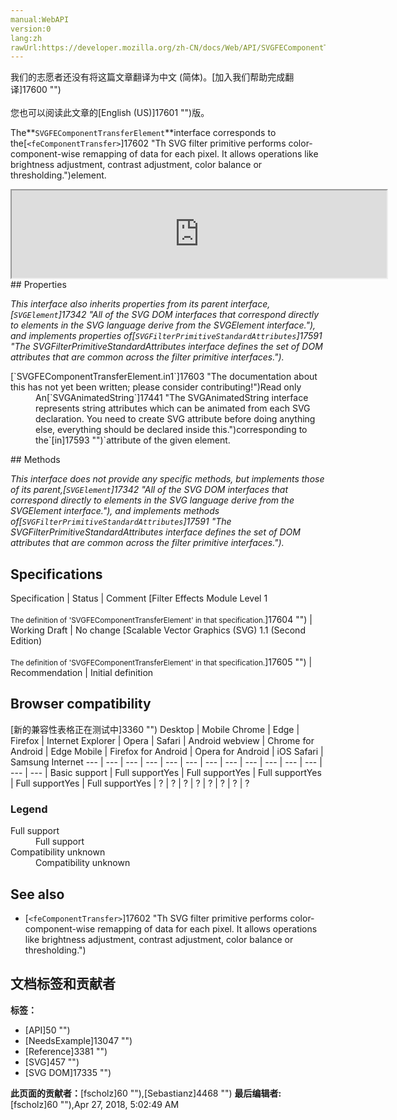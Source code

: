```yaml
---
manual:WebAPI
version:0
lang:zh
rawUrl:https://developer.mozilla.org/zh-CN/docs/Web/API/SVGFEComponentTransferElement
---
```




<bdi>我们的志愿者还没有将这篇文章翻译为<bdi>中文 (简体)</bdi>。[加入我们帮助完成翻译]17600 "")<br></br>您也可以阅读此文章的[English (US)]17601 "")版。</bdi>






The**`SVGFEComponentTransferElement`**interface corresponds to the[`<feComponentTransfer>`]17602 "Th <feComponentTransfer> SVG filter primitive performs color-component-wise remapping of data for each pixel. It allows operations like brightness adjustment, contrast adjustment, color balance or thresholding.")element.

<iframe src='https://mdn.mozillademos.org/en-US/docs/Web/API/SVGFEComponentTransferElement$samples/inheritance_diagram?revision=1377346' width='600' height='140'></iframe>
## Properties<a name="Properties"></a>


<em>This interface also inherits properties from its parent interface,[`SVGElement`]17342 "All of the SVG DOM interfaces that correspond directly to elements in the SVG language derive from the SVGElement interface."), and implements properties of[`SVGFilterPrimitiveStandardAttributes`]17591 "The SVGFilterPrimitiveStandardAttributes interface defines the set of DOM attributes that are common across the filter primitive interfaces.").</em>

<dl><dt>[`SVGFEComponentTransferElement.in1`]17603 "The documentation about this has not yet been written; please consider contributing!")Read only</dt><dd>An[`SVGAnimatedString`]17441 "The SVGAnimatedString interface represents string attributes which can be animated from each SVG declaration. You need to create SVG attribute before doing anything else, everything should be declared inside this.")corresponding to the`[in]17593 "")`attribute of the given element.</dd></dl>
## Methods<a name="Methods"></a>


<em>This interface does not provide any specific methods, but implements those of its parent,[`SVGElement`]17342 "All of the SVG DOM interfaces that correspond directly to elements in the SVG language derive from the SVGElement interface."), and implements methods of[`SVGFilterPrimitiveStandardAttributes`]17591 "The SVGFilterPrimitiveStandardAttributes interface defines the set of DOM attributes that are common across the filter primitive interfaces.").</em>


## Specifications<a name="Specifications"></a>
Specification | Status | Comment 
[Filter Effects Module Level 1<br></br><small>The definition of &#39;SVGFEComponentTransferElement&#39; in that specification.</small>]17604 "") | Working Draft | No change 
[Scalable Vector Graphics (SVG) 1.1 (Second Edition)<br></br><small>The definition of &#39;SVGFEComponentTransferElement&#39; in that specification.</small>]17605 "") | Recommendation | Initial definition 


## Browser compatibility<a name="Browser_compatibility"></a>
[新的兼容性表格正在测试中<i></i>]3360 "")
<abbr>Desktop<i></i></abbr> | <abbr>Mobile<i></i></abbr> 
<abbr>Chrome<i></i></abbr> | <abbr>Edge<i></i></abbr> | <abbr>Firefox<i></i></abbr> | <abbr>Internet Explorer<i></i></abbr> | <abbr>Opera<i></i></abbr> | <abbr>Safari<i></i></abbr> | <abbr>Android webview<i></i></abbr> | <abbr>Chrome for Android<i></i></abbr> | <abbr>Edge Mobile<i></i></abbr> | <abbr>Firefox for Android<i></i></abbr> | <abbr>Opera for Android<i></i></abbr> | <abbr>iOS Safari<i></i></abbr> | <abbr>Samsung Internet<i></i></abbr> 
 ---  |  ---  |  ---  |  ---  |  ---  |  ---  |  ---  |  ---  |  ---  |  ---  |  ---  |  ---  |  ---  |  ---  | 
Basic support | <abbr>Full support</abbr>Yes | <abbr>Full support</abbr>Yes | <abbr>Full support</abbr>Yes | <abbr>Full support</abbr>Yes | <abbr>Full support</abbr>Yes | <abbr>?</abbr> | <abbr>?</abbr> | <abbr>?</abbr> | <abbr>?</abbr> | <abbr>?</abbr> | <abbr>?</abbr> | <abbr>?</abbr> | <abbr>?</abbr> 


### Legend<a name="Legend"></a>
<dl><dt><abbr>Full support</abbr></dt><dd>Full support</dd><dt><abbr>Compatibility unknown</abbr></dt><dd>Compatibility unknown</dd></dl>

## See also<a name="See_also"></a>

* [`<feComponentTransfer>`]17602 "Th <feComponentTransfer> SVG filter primitive performs color-component-wise remapping of data for each pixel. It allows operations like brightness adjustment, contrast adjustment, color balance or thresholding.")



## 文档标签和贡献者
**标签：**
* [API]50 "")
* [NeedsExample]13047 "")
* [Reference]3381 "")
* [SVG]457 "")
* [SVG DOM]17335 "")

**此页面的贡献者：**[fscholz]60 ""),[Sebastianz]4468 "")
**最后编辑者:**[fscholz]60 ""),<time>Apr 27, 2018, 5:02:49 AM</time>


